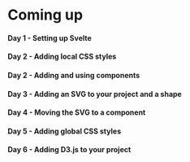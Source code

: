 # Coming up

#### Day 1 - Setting up Svelte

#### Day 2 - Adding local CSS styles

#### Day 2 - Adding and using components

#### Day 3 - Adding an SVG to your project and a shape

#### Day 4 - Moving the SVG to a component

#### Day 5 - Adding global CSS styles

#### Day 6 - Adding D3.js to your project
